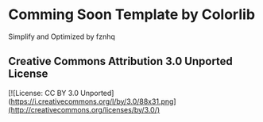 # Comming Soon Template by Colorlib
Simplify and Optimized by fznhq
## Creative Commons Attribution 3.0 Unported License
[![License: CC BY 3.0 Unported](https://i.creativecommons.org/l/by/3.0/88x31.png](http://creativecommons.org/licenses/by/3.0/)